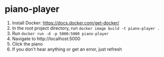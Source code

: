 # piano-player

1. Install Docker: https://docs.docker.com/get-docker/
2. In the root project directory, run `docker image build -t piano-player .`
3. Run `docker run -d -p 5000:5000 piano-player`
4. Navigate to http://localhost:5000
5. Click the piano
6. If you don't hear anything or get an error, just refresh

